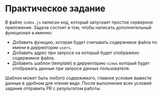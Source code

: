# Практическое задание

В файле `index.js` написан код, который запускает простое серверное приложение. Задача состоит в том, чтобы написать дополнительный функционал а именно:
* Добавить функцию, которая будет считывать содержимое файла по имени в дирректории `users`.
* Добавить адрес при запросе на который будет отображено содержимое файла.
* Добавить шаблон (template) в дирректорию `views` который будет отображать данные при запросе данных пользователя.

Шаблон может быть любого содержимого, главное условие вывести данные в удобном для чтения виде.
После выполнения всех условий задания отправить PR с результатом работы.
